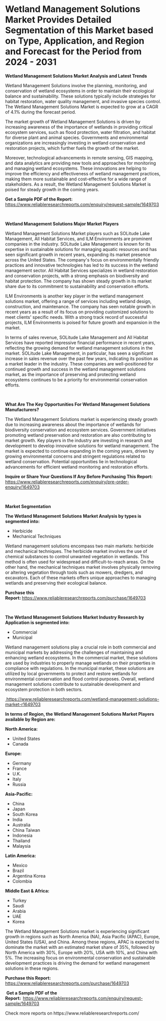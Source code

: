 <p><h1>Wetland Management Solutions Market Provides Detailed Segmentation of this Market based on Type, Application, and Region and Forecast for the Period from 2024 - 2031</h1></p><p><strong>Wetland Management Solutions Market Analysis and Latest Trends</strong></p>
<p><p>Wetland Management Solutions involve the planning, monitoring, and conservation of wetland ecosystems in order to maintain their ecological balance and sustainability. These solutions typically include strategies for habitat restoration, water quality management, and invasive species control. The Wetland Management Solutions Market is expected to grow at a CAGR of 4.1% during the forecast period.</p><p>The market growth of Wetland Management Solutions is driven by increasing awareness of the importance of wetlands in providing critical ecosystem services, such as flood protection, water filtration, and habitat for diverse plant and animal species. Governments and environmental organizations are increasingly investing in wetland conservation and restoration projects, which further fuels the growth of the market.</p><p>Moreover, technological advancements in remote sensing, GIS mapping, and data analytics are providing new tools and approaches for monitoring and managing wetland ecosystems. These innovations are helping to improve the efficiency and effectiveness of wetland management practices, making them more sustainable and cost-effective for a wide range of stakeholders. As a result, the Wetland Management Solutions Market is poised for steady growth in the coming years.</p></p>
<p><strong>Get a Sample PDF of the Report:&nbsp;</strong> <a href="https://www.reliableresearchreports.com/enquiry/request-sample/1649703">https://www.reliableresearchreports.com/enquiry/request-sample/1649703</a></p>
<p>&nbsp;</p>
<p><strong>Wetland Management Solutions Major Market Players</strong></p>
<p><p>Wetland Management Solutions Market players such as SOLitude Lake Management, All Habitat Services, and ILM Environments are prominent companies in the industry. SOLitude Lake Management is known for its expertise in sustainable solutions for managing aquatic resources and has seen significant growth in recent years, expanding its market presence across the United States. The company's focus on environmentally friendly practices and innovative technologies has led to its success in the wetland management sector. All Habitat Services specializes in wetland restoration and conservation projects, with a strong emphasis on biodiversity and habitat protection. The company has shown steady growth in its market share due to its commitment to sustainability and conservation efforts.</p><p>ILM Environments is another key player in the wetland management solutions market, offering a range of services including wetland design, construction, and maintenance. The company has seen notable growth in recent years as a result of its focus on providing customized solutions to meet clients' specific needs. With a strong track record of successful projects, ILM Environments is poised for future growth and expansion in the market.</p><p>In terms of sales revenue, SOLitude Lake Management and All Habitat Services have reported impressive financial performance in recent years, reflecting the growing demand for wetland management solutions in the market. SOLitude Lake Management, in particular, has seen a significant increase in sales revenue over the past few years, indicating its position as a market leader in the industry. These companies are well-positioned for continued growth and success in the wetland management solutions market, as the importance of preserving and protecting wetland ecosystems continues to be a priority for environmental conservation efforts.</p></p>
<p>&nbsp;</p>
<p><strong>What Are The Key Opportunities For Wetland Management Solutions Manufacturers?</strong></p>
<p><p>The Wetland Management Solutions market is experiencing steady growth due to increasing awareness about the importance of wetlands for biodiversity conservation and ecosystem services. Government initiatives promoting wetland preservation and restoration are also contributing to market growth. Key players in the industry are investing in research and development to develop innovative solutions for wetland management. The market is expected to continue expanding in the coming years, driven by growing environmental concerns and stringent regulations related to wetland conservation. Potential opportunities lie in technological advancements for efficient wetland monitoring and restoration efforts.</p></p>
<p><strong>Inquire or Share Your Questions If Any Before Purchasing This Report:</strong> <a href="https://www.reliableresearchreports.com/enquiry/pre-order-enquiry/1649703">https://www.reliableresearchreports.com/enquiry/pre-order-enquiry/1649703</a></p>
<p>&nbsp;</p>
<p><strong>Market Segmentation</strong></p>
<p><strong>The Wetland Management Solutions Market Analysis by types is segmented into:</strong></p>
<p><ul><li>Herbicide</li><li>Mechanical Techniques</li></ul></p>
<p><p>Wetland management solutions encompass two main markets: herbicide and mechanical techniques. The herbicide market involves the use of chemical substances to control unwanted vegetation in wetlands. This method is often used for widespread and difficult-to-reach areas. On the other hand, the mechanical techniques market involves physically removing or altering vegetation through tools such as mowers, dredgers, and excavators. Each of these markets offers unique approaches to managing wetlands and preserving their ecological balance.</p></p>
<p><strong>Purchase this Report:&nbsp;</strong><a href="https://www.reliableresearchreports.com/purchase/1649703">https://www.reliableresearchreports.com/purchase/1649703</a></p>
<p>&nbsp;</p>
<p><strong>The Wetland Management Solutions Market Industry Research by Application is segmented into:</strong></p>
<p><ul><li>Commercial</li><li>Municipal</li></ul></p>
<p><p>Wetland management solutions play a crucial role in both commercial and municipal markets by addressing the challenges of maintaining and enhancing wetland ecosystems. In the commercial market, these solutions are used by industries to properly manage wetlands on their properties in compliance with regulations. In the municipal market, these solutions are utilized by local governments to protect and restore wetlands for environmental conservation and flood control purposes. Overall, wetland management solutions contribute to sustainable development and ecosystem protection in both sectors.</p></p>
<p><a href="https://www.reliableresearchreports.com/wetland-management-solutions-market-r1649703">&nbsp;https://www.reliableresearchreports.com/wetland-management-solutions-market-r1649703</a></p>
<p><strong>In terms of Region, the Wetland Management Solutions Market Players available by Region are:</strong></p>
<p>
    <p> <strong> North America: </strong>
        <ul>
            <li>United States</li>
            <li>Canada</li>
        </ul>
        </p> 
    <p> <strong> Europe: </strong>
        <ul>
            <li>Germany</li>
            <li>France</li>
            <li>U.K.</li>
            <li>Italy</li>
            <li>Russia</li>
        </ul>
        </p> 
    <p> <strong> Asia-Pacific: </strong>
        <ul>
            <li>China</li>
            <li>Japan</li>
            <li>South Korea</li>
            <li>India</li>
            <li>Australia</li>
            <li>China Taiwan</li>
            <li>Indonesia</li>
            <li>Thailand</li>
            <li>Malaysia</li>
        </ul>
        </p> 
    <p> <strong> Latin America: </strong>
        <ul>
            <li>Mexico</li>
            <li>Brazil</li>
            <li>Argentina Korea</li>
            <li>Colombia</li>
        </ul>
        </p> 
    <p> <strong> Middle East & Africa: </strong>
        <ul>
            <li>Turkey</li>
            <li>Saudi</li>
            <li>Arabia</li>
            <li>UAE</li>
            <li>Korea</li>
        </ul>
    </p>
    </p>
<p><p>The Wetland Management Solutions market is experiencing significant growth in regions such as North America (NA), Asia Pacific (APAC), Europe, United States (USA), and China. Among these regions, APAC is expected to dominate the market with an estimated market share of 35%, followed by North America with 30%, Europe with 20%, USA with 10%, and China with 5%. The increasing focus on environmental conservation and sustainable development practices is driving the demand for wetland management solutions in these regions.</p></p>
<p><strong>Purchase this Report: </strong><a href="https://www.reliableresearchreports.com/purchase/1649703">https://www.reliableresearchreports.com/purchase/1649703</a></p>
<p>&nbsp;<strong>Get a Sample PDF of the Report:&nbsp;&nbsp;</strong><a href="https://www.reliableresearchreports.com/enquiry/request-sample/1649703">https://www.reliableresearchreports.com/enquiry/request-sample/1649703</a></p>
<p><strong></strong></p>
<p>Check more reports on https://www.reliableresearchreports.com/</p>